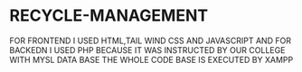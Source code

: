 # RECYCLE-MANAGEMENT
FOR FRONTEND I USED HTML,TAIL WIND CSS AND JAVASCRIPT AND FOR BACKEDN I USED PHP BECAUSE IT WAS INSTRUCTED BY OUR COLLEGE WITH MYSL DATA BASE THE WHOLE CODE BASE IS EXECUTED BY XAMPP
